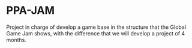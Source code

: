 # PPA-JAM
Project in charge of develop a game base in the structure that the Global Game Jam shows, with the difference that we will develop a project of 4 months.
